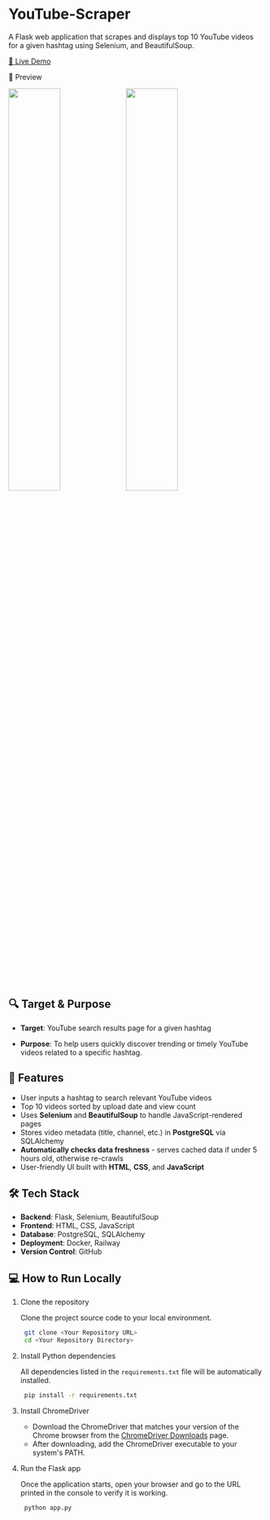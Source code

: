 # YouTube-Scraper

A Flask web application that scrapes and displays top 10 YouTube videos for a given hashtag using Selenium, and BeautifulSoup.

[🔗 Live Demo](https://youtube-scraper-production.up.railway.app)

📸 Preview
<p float="left">
  <img src="https://github.com/user-attachments/assets/d5e2fa96-7ccc-4e64-b245-833a59df7cfb" width="45%" />
  <img src="https://github.com/user-attachments/assets/e213de62-a121-49e7-abee-8c490b477528" width="45%" />
</p>


## 🔍 Target & Purpose

- **Target**: YouTube search results page for a given hashtag

- **Purpose**: To help users quickly discover trending or timely YouTube videos related to a specific hashtag.


## 🚀 Features

- User inputs a hashtag to search relevant YouTube videos
- Top 10 videos sorted by upload date and view count
- Uses **Selenium** and **BeautifulSoup** to handle JavaScript-rendered pages
- Stores video metadata (title, channel, etc.) in **PostgreSQL** via SQLAlchemy
- **Automatically checks data freshness** - serves cached data if under 5 hours old, otherwise re-crawls
- User-friendly UI built with **HTML**, **CSS**, and **JavaScript**


## 🛠 Tech Stack

- **Backend**: Flask, Selenium, BeautifulSoup
- **Frontend**: HTML, CSS, JavaScript
- **Database**: PostgreSQL, SQLAlchemy
- **Deployment**: Docker, Railway
- **Version Control**: GitHub


## 💻 How to Run Locally
1. Clone the repository

    Clone the project source code to your local environment.
   ```bash
    git clone <Your Repository URL>
    cd <Your Repository Directory>
   ```

2. Install Python dependencies

    All dependencies listed in the `requirements.txt` file will be automatically installed.
   ```bash
    pip install -r requirements.txt
    ```

3. Install ChromeDriver

    - Download the ChromeDriver that matches your version of the Chrome browser from the [ChromeDriver Downloads](https://chromedriver.chromium.org/downloads) page.
    - After downloading, add the ChromeDriver executable to your system's PATH.

4. Run the Flask app

    Once the application starts, open your browser and go to the URL printed in the console to verify it is working.
   ```bash
    python app.py
    ```
